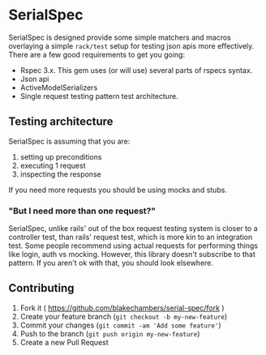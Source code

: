 # SerialSpec

SerialSpec is designed provide some simple matchers and macros overlaying a simple `rack/test` setup for testing json apis more effectively.  There are a few good requirements to get you going:

* Rspec 3.x.  This gem uses (or will use) several parts of rspecs syntax.
* Json api
* ActiveModelSerializers
* Single request testing pattern test architecture.

## Testing architecture

SerialSpec is assuming that you are:

1. setting up preconditions
2. executing 1 request
3. inspecting the response

If you need more requests you should be using mocks and stubs.

### "But I need more than one request?"

SerialSpec, unlike rails' out of the box request testing system is closer to a controller test, than rails' request test, which is more kin to an integration test.  Some people recommend using actual requests for performing things like login, auth vs mocking.  However, this library doesn't subscribe to that pattern.  If you aren't ok with that, you should look elsewhere.

## Contributing

1. Fork it ( https://github.com/blakechambers/serial-spec/fork )
2. Create your feature branch (`git checkout -b my-new-feature`)
3. Commit your changes (`git commit -am 'Add some feature'`)
4. Push to the branch (`git push origin my-new-feature`)
5. Create a new Pull Request
